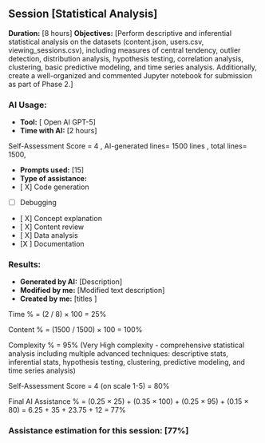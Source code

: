 ## Session [Statistical Analysis]

**Duration:** [8 hours]
**Objectives:** [Perform descriptive and inferential statistical analysis on the datasets (content.json, users.csv, viewing_sessions.csv), including measures of central tendency, outlier detection, distribution analysis, hypothesis testing, correlation analysis, clustering, basic predictive modeling, and time series analysis. Additionally, create a well-organized and commented Jupyter notebook for submission as part of Phase 2.]

### AI Usage:
- **Tool:** [ Open AI GPT-5]
- **Time with AI:** [2 hours]

Self-Assessment Score = 4 , AI-generated lines= 1500 lines , total lines= 1500,
- **Prompts used:** [15]
- **Type of assistance:**
- [ X] Code generation
- [ ] Debugging
- [ X] Concept explanation
- [ X] Content review
- [ X] Data analysis
- [X ] Documentation

### Results:
- **Generated by AI:** [Description]
- **Modified by me:** [Modified text description]
- **Created by me:** [titles ]




Time % = (2 / 8) × 100 = 25%

Content % = (1500 / 1500) × 100 = 100%

Complexity % = 95% (Very High complexity - comprehensive statistical analysis including multiple advanced techniques: descriptive stats, inferential stats, hypothesis testing, clustering, predictive modeling, and time series analysis)

Self-Assessment Score = 4 (on scale 1-5) = 80%

Final AI Assistance % = (0.25 × 25) + (0.35 × 100) + (0.25 × 95) + (0.15 × 80)
= 6.25 + 35 + 23.75 + 12 = 77%

### Assistance estimation for this session: [77%]